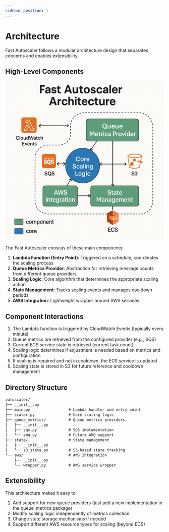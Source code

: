 ```yaml
---
sidebar_position: 1
---
```


# Architecture

Fast Autoscaler follows a modular architecture design that separates concerns and enables extensibility.

## High-Level Components

![Architecture Diagram](../../../static/img/architecture-diagram.png)

The Fast Autoscaler consists of these main components:

1. **Lambda Function (Entry Point)**: Triggered on a schedule, coordinates the scaling process
2. **Queue Metrics Provider**: Abstraction for retrieving message counts from different queue providers
3. **Scaling Logic**: Core algorithm that determines the appropriate scaling action
4. **State Management**: Tracks scaling events and manages cooldown periods
5. **AWS Integration**: Lightweight wrapper around AWS services

## Component Interactions

1. The Lambda function is triggered by CloudWatch Events (typically every minute)
2. Queue metrics are retrieved from the configured provider (e.g., SQS)
3. Current ECS service state is retrieved (current task count)
4. Scaling logic determines if adjustment is needed based on metrics and configuration
5. If scaling is required and not in cooldown, the ECS service is updated
6. Scaling state is stored in S3 for future reference and cooldown management

## Directory Structure

```
autoscaler/
├── __init__.py
├── main.py                 # Lambda handler and entry point
├── scaler.py               # Core scaling logic
├── queue_metrics/          # Queue metrics providers
│   ├── __init__.py
│   ├── sqs.py              # SQS implementation 
│   └── amq.py              # Future AMQ support
├── state/                  # State management
│   ├── __init__.py
│   └── s3_state.py         # S3-based state tracking
└── aws/                    # AWS integration
    ├── __init__.py
    └── wrapper.py          # AWS service wrapper
```

## Extensibility

This architecture makes it easy to:

1. Add support for new queue providers (just add a new implementation in the queue_metrics package)
2. Modify scaling logic independently of metrics collection
3. Change state storage mechanisms if needed
4. Support different AWS resource types for scaling (beyond ECS)